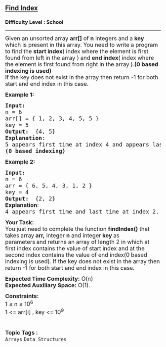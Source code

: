<h2><a href="https://www.geeksforgeeks.org/problems/find-index4752/1?page=1&difficulty%5B%5D=-2&category%5B%5D=Arrays&sortBy=submissions">Find Index</a></h2><h3>Difficulty Level : School</h3><hr><div class="problems_problem_content__Xm_eO"><p><span style="font-size: 18px;">Given an unsorted array <strong>arr[]</strong> of <strong>n</strong> integers and a <strong>key</strong> which is present in this array. You need to write a program to find the <strong>start index</strong>( index where the element is first found from left in the array ) and <strong>end index</strong>( index where the element is first found from right in the array ).<strong>(0 based indexing is used)</strong><br></span><span style="font-size: 18px;">If the key does not exist in the array then return -1 for both start and end index in this case.</span></p>
<p><span style="font-size: 18px;"><strong>Example 1:</strong></span></p>
<pre><span style="font-size: 18px;"><strong>Input:</strong>
n = 6
arr[] = { 1, 2, 3, 4, 5, 5 }
key = 5
<strong>Output:</strong>  {4, 5}
<strong>Explanation</strong>:
5 appears first time at index 4 and appears last time at index 5.
<strong>(0 based indexing)</strong>
</span></pre>
<p><span style="font-size: 18px;"><strong>Example 2:</strong></span></p>
<pre><span style="font-size: 18px;"><strong>Input:
</strong>n = 6
arr = { 6, 5, 4, 3, 1, 2 }
key = 4
<strong>Output:</strong>  {2, 2} <br><strong style="font-family: -apple-system, BlinkMacSystemFont, 'Segoe UI', Roboto, Oxygen, Ubuntu, Cantarell, 'Open Sans', 'Helvetica Neue', sans-serif;">Explanation</strong><span style="font-family: -apple-system, BlinkMacSystemFont, 'Segoe UI', Roboto, Oxygen, Ubuntu, Cantarell, 'Open Sans', 'Helvetica Neue', sans-serif;">:<br></span></span><span style="font-size: 18px;">4 appears first time and last time at index 2.</span></pre>
<p><span style="font-size: 18px;"><strong>Your Task:</strong><br>You just need to complete the function <strong>findIndex()</strong> that takes<strong> </strong>array<strong> arr,</strong> integer <strong>n</strong> and integer<strong> key </strong>as parameters<strong>&nbsp;</strong>and returns an array of length 2 in which at first index contains the value of start index and at the second index contains the value of end index(0 based indexing is used). If the key does not exist in the array then return -1 for both start and end index in this case.</span></p>
<p><span style="font-size: 18px;"><strong>Expected Time Complexity:</strong> O(n)<br><strong>Expected Auxiliary Space:</strong> O(1).</span></p>
<p><span style="font-size: 18px;"><strong>Constraints:</strong><br>1 ≤ n ≤ 10<sup>6</sup><br>1 &lt;= arr[i] , key &lt;= 10<sup>9</sup>&nbsp;</span></p></div><br><p><span style=font-size:18px><strong>Topic Tags : </strong><br><code>Arrays</code>&nbsp;<code>Data Structures</code>&nbsp;
